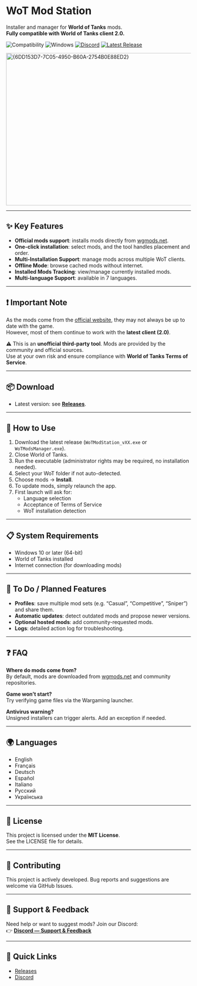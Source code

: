 # WoT Mod Station

Installer and manager for **World of Tanks** mods.  
**Fully compatible with World of Tanks client 2.0.**

![Compatibility](https://img.shields.io/badge/World_of_Tanks-2.0_compatible-green) 
![Windows](https://img.shields.io/badge/OS-Windows-blue) 
[![Discord](https://img.shields.io/badge/Discord-Join-5865F2)](https://discord.gg/YyVUvAJnUc) 
[![Latest Release](https://img.shields.io/github/v/release/BabasGames/wot-mod-station)](https://github.com/BabasGames/wot-mod-station/releases/latest)

<img width="600" height="415" alt="{6DD153D7-7C05-4950-B60A-2754B0E88ED2}" src="https://github.com/user-attachments/assets/66ea3dfd-b4c1-4f87-bce0-4eb8ad68a272" />

---

## ✨ Key Features

- **Official mods support**: installs mods directly from [wgmods.net](https://wgmods.net).
- **One-click installation**: select mods, and the tool handles placement and order.
- **Multi-Installation Support**: manage mods across multiple WoT clients.
- **Offline Mode**: browse cached mods without internet.
- **Installed Mods Tracking**: view/manage currently installed mods.
- **Multi-language Support**: available in 7 languages.

---

## ❗ Important Note

As the mods come from the [official website](https://wgmods.net), they may not always be up to date with the game.  
However, most of them continue to work with the **latest client (2.0)**.  

⚠️ This is an **unofficial third-party tool**. Mods are provided by the community and official sources.  
Use at your own risk and ensure compliance with **World of Tanks Terms of Service**.

---

## 📦 Download

- Latest version: see [**Releases**](https://github.com/BabasGames/wot-mod-station/releases/latest).

---

## 🚀 How to Use

1. Download the latest release (`WoTModStation_vXX.exe` or `WoTModsManager.exe`).  
2. Close World of Tanks.  
3. Run the executable (administrator rights may be required, no installation needed).  
4. Select your WoT folder if not auto-detected.  
5. Choose mods → **Install**.  
6. To update mods, simply relaunch the app.  
7. First launch will ask for:
   - Language selection  
   - Acceptance of Terms of Service  
   - WoT installation detection  

---

## 📋 System Requirements

- Windows 10 or later (64-bit)  
- World of Tanks installed  
- Internet connection (for downloading mods)  

---

## 📝 To Do / Planned Features

- **Profiles**: save multiple mod sets (e.g. “Casual”, “Competitive”, “Sniper”) and share them.  
- **Automatic updates**: detect outdated mods and propose newer versions.  
- **Optional hosted mods**: add community-requested mods.  
- **Logs**: detailed action log for troubleshooting.  

---

## ❓ FAQ

**Where do mods come from?**  
By default, mods are downloaded from [wgmods.net](https://wgmods.net) and community repositories.  

**Game won’t start?**  
Try verifying game files via the Wargaming launcher.  

**Antivirus warning?**  
Unsigned installers can trigger alerts. Add an exception if needed.  

---

## 🌍 Languages

- English  
- Français  
- Deutsch  
- Español  
- Italiano  
- Русский  
- Українська  

---

## 📝 License

This project is licensed under the **MIT License**.  
See the LICENSE file for details.  

---

## 🤝 Contributing

This project is actively developed. Bug reports and suggestions are welcome via GitHub Issues.  

---

## 🤝 Support & Feedback

Need help or want to suggest mods? Join our Discord:  
👉 [**Discord — Support & Feedback**](https://discord.gg/YyVUvAJnUc)

---

## 🔗 Quick Links

- [Releases](https://github.com/BabasGames/wot-mod-station/releases/latest)  
- [Discord](https://discord.gg/YyVUvAJnUc)  
